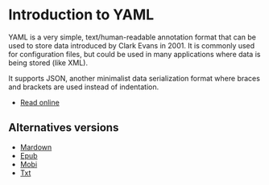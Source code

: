 # Introduction to YAML

YAML is a very simple, text/human-readable annotation format that can be used to store data introduced by Clark Evans in 2001. It is commonly used for configuration files, but could be used in many applications where data is being stored (like XML).

It supports JSON, another minimalist data serialization format where braces and brackets are used instead of indentation.

- [Read online](https://arthurlacoste.github.io/Introduction-To-YAML/)

## Alternatives versions

- [Mardown](https://github.com/arthurlacoste/Introduction-To-YAML/blob/master/Introduction-to-YAML.md)
- [Epub](dist/Introduction-to-YAML.epub)
- [Mobi](dist/Introduction-to-YAML.mobi)
- [Txt](dist/Introduction-to-YAML.txt)